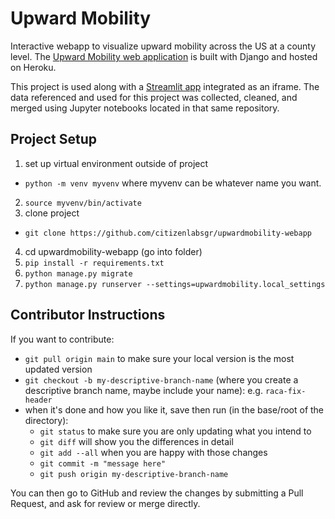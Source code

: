 # Upward Mobility

Interactive webapp to visualize upward mobility across the US at a county level. The [Upward Mobility web application](http://upwardmobility.herokuapp.com/) is built with Django and hosted on Heroku.

This project is used along with a [Streamlit app](https://github.com/citizenlabsgr/upwardmobility) integrated as an iframe. The data referenced and used for this project was collected, cleaned, and merged using Jupyter notebooks located in that same repository.

## Project Setup

1. set up virtual environment outside of project
- `python -m venv myvenv` where myvenv can be whatever name you want.

2. `source myvenv/bin/activate`
3.  clone project
 - `git clone https://github.com/citizenlabsgr/upwardmobility-webapp`
4. cd upwardmobility-webapp (go into folder)
5. `pip install -r requirements.txt`
6. `python manage.py migrate`
7. `python manage.py runserver --settings=upwardmobility.local_settings`

## Contributor Instructions

If you want to contribute:
- `git pull origin main` to make sure your local version is the most updated version
- `git checkout -b my-descriptive-branch-name` (where you create a descriptive branch name, maybe include your name): e.g. `raca-fix-header`
- when it's done and how you like it, save then run (in the base/root of the directory):
   - `git status` to make sure you are only updating what you intend to
   - `git diff` will show you the differences in detail
   - `git add --all` when you are happy with those changes
   - `git commit -m "message here"`
   - `git push origin my-descriptive-branch-name`

You can then go to GitHub and review the changes by submitting a Pull Request, and ask for review or merge directly.
